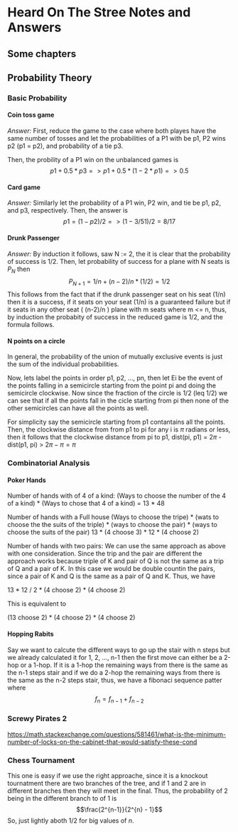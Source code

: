 # Heard On The Stree Notes and Answers

## Some chapters

## Probability Theory

### Basic Probability

#### Coin toss game
*Answer:* First, reduce the game to the case where both playes have the same number of tosses and let the probabilities of a P1 with be p1, P2 wins p2 (p1 = p2), and probability of a tie p3.

Then, the probility of a P1 win on the unbalanced games is 
$$ p1 + 0.5*p3 => p1 + 0.5*(1-2*p1) => 0.5$$

#### Card game
*Answer:* Similarly let the probability of a P1 win, P2 win, and tie be p1, p2, and p3, respectively. Then, the answer is 
$$p1 = (1-p2)/2 => (1-3/51)/2 = 8/17$$

#### Drunk Passenger
*Answer:* By induction it follows, saw N := 2, the it is clear that the probability of success is 1/2. Then, let probability of success for a plane with N seats is $P_N$ then 
    $$ P_{N+1} = 1/n + (n-2)/n * (1/2)  = 1/2$$
This follows from the fact that if the drunk passenger seat on his seat (1/n) then it is a success, if it seats on your seat (1/n) is a guaranteed failure but if it seats in any other seat ( (n-2)/n ) plane with m seats where m <= n, thus, by induction the probabity of success in the reduced game is 1/2, and the formula follows.

#### N points on a circle
In general, the probability of the union of mutually exclusive events is just the sum of the individual probabilities. 

Now, lets label the points in order p1, p2, ..., pn, then let Ei be the event of the points falling in a semicircle starting from the point pi and doing the semicircle clockwise. Now since the fraction of the circle is 1/2 (leq 1/2) we can see that if all the points fall in the cicle starting from pi then none of the other semicircles can have all the points as well. 

For simplicity say the semicircle starting from p1 contantains all the points. Then, the clockwise distance from from p1 to pi for any i is $\pi$ radians or less, then it follows that the clockwise distance from pi to p1, dist(pi, p1) = $2\pi$ - dist(p1, pi) > $2\pi - \pi = \pi$

### Combinatorial Analysis

#### Poker Hands

Number of hands with of 4 of a kind:
(Ways to choose the number of the 4 of a kind) * (Ways to chose that 4 of a kind) = 13 * 48 

Number of hands with a Full house
(Ways to choose the tripe) * (wats to choose the the suits of the triple) * (ways to choose the pair) * (ways to choose the suits of the pair) 
13 * (4 choose 3) * 12 * (4 choose 2)

Number of hands with two pairs: 
We can use the same approach as above with one consideration. Since the trip and the pair are different the approach works because triple of K and pair of Q is not the same as a trip of Q and a pair of K. In this case we would be double countin the pairs, since a pair of K and Q is the same as a pair of Q and K. Thus, we have

13 * 12 / 2 * (4 choose 2) * (4 choose 2) 

This is equivalent to 

(13 choose 2) * (4 choose 2) * (4 choose 2)

#### Hopping Rabits

Say we want to calcute the different ways to go up the stair with n steps but we already calculated it for 1, 2, ..., n-1 then the first move can either be a 2-hop or a 1-hop. If it is a 1-hop the remaining ways from there is the same as the n-1 steps stair and if we do a 2-hop the remaining ways from there is the same as the n-2 steps stair, thus, we have a fibonaci sequence patter where 
$$f_n = f_{n-1} + f_{n-2}$$

### Screwy Pirates 2

https://math.stackexchange.com/questions/581461/what-is-the-minimum-number-of-locks-on-the-cabinet-that-would-satisfy-these-cond

### Chess Tournament
This one is easy if we use the right approache, since it is a knockout tournatment there are two branches of the tree, and if 1 and 2 are in different branches then they will meet in the final. Thus, the probability of 2 being in the different branch to of 1 is 
$$\frac{2^{n-1}}{2^{n} - 1}$$
So, just lightly aboth 1/2 for big values of $n$. 

